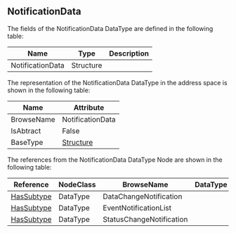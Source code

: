 <!-- datatype -->
## NotificationData
<!-- end of description -->
The fields of the NotificationData DataType are defined in the following table:  

|Name|Type|Description|
|---|---|---|
|NotificationData|Structure||

The representation of the NotificationData DataType in the address space is shown in the following table:  

|Name|Attribute|
|---|---|
|BrowseName|NotificationData|
|IsAbtract|False|
|BaseType|[Structure](../../../Part3/DataTypes/Structure/readme.md)|

The references from the NotificationData DataType Node are shown in the following table:  

|Reference|NodeClass|BrowseName|DataType|TypeDefinition|ModellingRule|
|---|---|---|---|---|---|
|[HasSubtype](../../../Part3/ReferenceTypes/HasSubtype/readme.md)|DataType|DataChangeNotification||||
|[HasSubtype](../../../Part3/ReferenceTypes/HasSubtype/readme.md)|DataType|EventNotificationList||||
|[HasSubtype](../../../Part3/ReferenceTypes/HasSubtype/readme.md)|DataType|StatusChangeNotification||||

